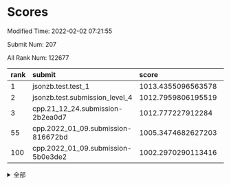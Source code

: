 # Scores

Modified Time: 2022-02-02 07:21:55

Submit Num: 207

All Rank Num: 122677

| rank |               submit               |       score        |       sigma        | pk_num |
| :--- | :--------------------------------- | :----------------- | :----------------- | :----- |
| 1    | jsonzb.test.test_1                 | 1013.4355096563578 | 0.8301178688741109 | 2372   |
| 2    | jsonzb.test.submission_level_4     | 1012.7959806195519 | 0.8263818194367467 | 2369   |
| 3    | cpp.21_12_24.submission-2b2ea0d7   | 1012.777227912284  | 0.8009409198691351 | 2366   |
| 55   | cpp.2022_01_09.submission-816672bd | 1005.3474682627203 | 0.7288870543401154 | 2372   |
| 100  | cpp.2022_01_09.submission-5b0e3de2 | 1002.2970290113416 | 0.7100704642961234 | 2368   |


<details>
<summary>全部</summary>

| rank |                 submit                 |       score        |       sigma        | pk_num |
| :--- | :------------------------------------- | :----------------- | :----------------- | :----- |
| 1    | jsonzb.test.test_1                     | 1013.4355096563578 | 0.8301178688741109 | 2372   |
| 2    | jsonzb.test.submission_level_4         | 1012.7959806195519 | 0.8263818194367467 | 2369   |
| 3    | cpp.21_12_24.submission-2b2ea0d7       | 1012.777227912284  | 0.8009409198691351 | 2366   |
| 4    | gobigger.level_3.submission_level_3_44 | 1011.6031710033546 | 0.7742046594861317 | 2374   |
| 5    | gobigger.level_3.submission_level_3_34 | 1011.5820233597209 | 0.7752173754902746 | 2373   |
| 6    | gobigger.level_3.submission_level_3_37 | 1011.4272474377498 | 0.7842795469654231 | 2369   |
| 7    | gobigger.level_3.submission_level_3_17 | 1011.2807948943022 | 0.7606632092958023 | 2373   |
| 8    | gobigger.level_3.submission_level_3_16 | 1011.0578085257666 | 0.7574549698052213 | 2368   |
| 9    | gobigger.level_3.submission_level_3_23 | 1010.9911700936959 | 0.7697639566789596 | 2368   |
| 10   | gobigger.level_3.submission_level_3_13 | 1010.8915495796691 | 0.7550507976138771 | 2366   |
| 11   | gobigger.level_3.submission_level_3_40 | 1010.8653188176938 | 0.7688648203883145 | 2373   |
| 12   | gobigger.level_3.submission_level_3_36 | 1010.6805695977291 | 0.7658396270273159 | 2369   |
| 13   | gobigger.level_3.submission_level_3_5  | 1010.6686901988445 | 0.7706100470861453 | 2371   |
| 14   | gobigger.level_3.submission_level_3_24 | 1010.626102207615  | 0.7628347072611661 | 2370   |
| 15   | gobigger.level_3.submission_level_3_15 | 1010.4753076789123 | 0.771563934988477  | 2368   |
| 16   | gobigger.level_3.submission_level_3_35 | 1010.4246888448346 | 0.7619200754074998 | 2371   |
| 17   | gobigger.level_3.submission_level_3_0  | 1010.3821677167532 | 0.7584042875149589 | 2373   |
| 18   | gobigger.level_3.submission_level_3_43 | 1010.2864463610649 | 0.7819296793778233 | 2372   |
| 19   | gobigger.level_3.submission_level_3_30 | 1010.2276866861415 | 0.7595402324722582 | 2374   |
| 20   | gobigger.level_3.submission_level_3_27 | 1010.1152484779019 | 0.746327517811609  | 2372   |
| 21   | gobigger.level_3.submission_level_3_49 | 1010.1146394991322 | 0.7706061206164034 | 2373   |
| 22   | gobigger.level_3.submission_level_3_21 | 1010.0802660968346 | 0.7555631001531895 | 2373   |
| 23   | gobigger.level_3.submission_level_3_32 | 1010.0519842584434 | 0.763734315480584  | 2371   |
| 24   | gobigger.level_3.submission_level_3_41 | 1010.0519552176222 | 0.7592007164589207 | 2374   |
| 25   | gobigger.level_3.submission_level_3_25 | 1010.0280449986543 | 0.7655704959228505 | 2373   |
| 26   | gobigger.level_3.submission_level_3_26 | 1009.9980664468011 | 0.7415278887884971 | 2371   |
| 27   | gobigger.level_3.submission_level_3_31 | 1009.9821226844858 | 0.7432895085674279 | 2367   |
| 28   | gobigger.level_3.submission_level_3_18 | 1009.9625495515087 | 0.7580957113336277 | 2373   |
| 29   | gobigger.level_3.submission_level_3_9  | 1009.9564810987164 | 0.7879340509104553 | 2373   |
| 30   | gobigger.level_3.submission_level_3_14 | 1009.8710529928549 | 0.7717593094680492 | 2372   |
| 31   | gobigger.level_3.submission_level_3_3  | 1009.7546418323087 | 0.755337938785254  | 2375   |
| 32   | gobigger.level_3.submission_level_3_28 | 1009.743276427988  | 0.7484296179280379 | 2368   |
| 33   | gobigger.level_3.submission_level_3_42 | 1009.6670721605617 | 0.7708743106546493 | 2370   |
| 34   | gobigger.level_3.submission_level_3_11 | 1009.6639724250729 | 0.7564469184974016 | 2380   |
| 35   | gobigger.level_3.submission_level_3_12 | 1009.5635378245241 | 0.7348705831291378 | 2368   |
| 36   | gobigger.level_3.submission_level_3_10 | 1009.5600122265031 | 0.7427215513325561 | 2370   |
| 37   | gobigger.level_3.submission_level_3_39 | 1009.4682877135123 | 0.7441751598034639 | 2371   |
| 38   | gobigger.level_3.submission_level_3_45 | 1009.33675553737   | 0.760832963990827  | 2375   |
| 39   | gobigger.level_3.submission_level_3_2  | 1009.3323126804869 | 0.7498561222006996 | 2366   |
| 40   | gobigger.level_3.submission_level_3_47 | 1009.2775299324659 | 0.7573403027528376 | 2376   |
| 41   | gobigger.level_3.submission_level_3_46 | 1009.2001801923676 | 0.7747855515664289 | 2376   |
| 42   | gobigger.level_3.submission_level_3_4  | 1009.1321585120696 | 0.7311013735305276 | 2376   |
| 43   | gobigger.level_3.submission_level_3_7  | 1009.1128325425958 | 0.753985747963611  | 2370   |
| 44   | gobigger.level_3.submission_level_3_22 | 1009.0931648826926 | 0.7535715482235593 | 2371   |
| 45   | gobigger.level_3.submission_level_3_48 | 1008.9843333816506 | 0.7634296465566639 | 2370   |
| 46   | gobigger.level_3.submission_level_3_1  | 1008.9836482033419 | 0.75712429887309   | 2368   |
| 47   | gobigger.level_3.submission_level_3_33 | 1008.9411756227573 | 0.7362116727443926 | 2369   |
| 48   | gobigger.level_3.submission_level_3_20 | 1008.7806507402163 | 0.7484089873627783 | 2372   |
| 49   | gobigger.level_3.submission_level_3_29 | 1008.7375869319459 | 0.7315285298363522 | 2368   |
| 50   | gobigger.level_3.submission_level_3_38 | 1008.6874764301992 | 0.729769711694879  | 2372   |
| 51   | gobigger.level_3.submission_level_3_19 | 1008.5801812026866 | 0.7560840169705542 | 2369   |
| 52   | gobigger.level_3.submission_level_3_8  | 1008.3949730111175 | 0.7453769299217006 | 2376   |
| 53   | gobigger.level_3.submission_level_3_6  | 1007.8719354046617 | 0.7187726319758546 | 2369   |
| 54   | gobigger.level_1.submission_level_1_36 | 1005.6138014543795 | 0.7159371029464029 | 2375   |
| 55   | cpp.2022_01_09.submission-816672bd     | 1005.3474682627203 | 0.7288870543401154 | 2372   |
| 56   | gobigger.level_1.submission_level_1_21 | 1004.9586195368528 | 0.7258327579130711 | 2366   |
| 57   | gobigger.level_1.submission_level_1_27 | 1004.8665767080988 | 0.7298363888019125 | 2373   |
| 58   | gobigger.level_1.submission_level_1_12 | 1004.3992811385709 | 0.7254405974034732 | 2371   |
| 59   | gobigger.level_1.submission_level_1_5  | 1004.2132761321524 | 0.7127164218198764 | 2370   |
| 60   | gobigger.level_1.submission_level_1_39 | 1004.1974968305668 | 0.7147236126896078 | 2374   |
| 61   | gobigger.level_1.submission_level_1_35 | 1004.1415916100599 | 0.7207566433284094 | 2371   |
| 62   | gobigger.level_1.submission_level_1_10 | 1004.0436438093457 | 0.7152470942962627 | 2368   |
| 63   | gobigger.level_1.submission_level_1_1  | 1004.0198070547535 | 0.715176121449237  | 2366   |
| 64   | gobigger.level_1.submission_level_1_16 | 1003.9244015043898 | 0.710374380447343  | 2367   |
| 65   | gobigger.level_1.submission_level_1_31 | 1003.9230243450127 | 0.7245921110160205 | 2368   |
| 66   | gobigger.level_1.submission_level_1_13 | 1003.8971618635337 | 0.7261675782950394 | 2371   |
| 67   | gobigger.level_1.submission_level_1_2  | 1003.8592763578542 | 0.7219691633984807 | 2373   |
| 68   | gobigger.level_1.submission_level_1_34 | 1003.7949431894775 | 0.7177924607799228 | 2368   |
| 69   | gobigger.level_1.submission_level_1_24 | 1003.7316724427004 | 0.7201820947995556 | 2376   |
| 70   | gobigger.level_1.submission_level_1_3  | 1003.5100268073394 | 0.722753222096682  | 2370   |
| 71   | gobigger.level_1.submission_level_1_4  | 1003.4856971123091 | 0.7267999022314641 | 2376   |
| 72   | gobigger.level_1.submission_level_1_38 | 1003.4169152400455 | 0.7125149829960056 | 2368   |
| 73   | gobigger.level_1.submission_level_1_19 | 1003.4143380721758 | 0.7111662172986095 | 2371   |
| 74   | gobigger.level_1.submission_level_1_9  | 1003.3475054096263 | 0.7141719711440995 | 2375   |
| 75   | gobigger.level_1.submission_level_1_25 | 1003.3242320471303 | 0.7278618551695923 | 2376   |
| 76   | gobigger.level_1.submission_level_1_18 | 1003.2987721509418 | 0.7253541673949258 | 2374   |
| 77   | gobigger.level_1.submission_level_1_32 | 1003.2656340051465 | 0.7365077825242708 | 2367   |
| 78   | gobigger.level_1.submission_level_1_23 | 1003.2617574321521 | 0.7191856190539948 | 2367   |
| 79   | gobigger.level_1.submission_level_1_22 | 1003.2323531038502 | 0.7094754336008695 | 2377   |
| 80   | gobigger.level_1.submission_level_1_43 | 1003.1854041018918 | 0.7016079496823406 | 2376   |
| 81   | gobigger.level_1.submission_level_1_42 | 1003.1437541137155 | 0.7095224325473134 | 2374   |
| 82   | gobigger.level_1.submission_level_1_30 | 1003.135883258369  | 0.7172642250149557 | 2370   |
| 83   | gobigger.level_1.submission_level_1_40 | 1003.1172899482609 | 0.7209968932909955 | 2367   |
| 84   | gobigger.level_1.submission_level_1_29 | 1003.1000472610114 | 0.7059040594647786 | 2367   |
| 85   | gobigger.level_1.submission_level_1_26 | 1003.0593819204337 | 0.7134184661197742 | 2368   |
| 86   | gobigger.level_1.submission_level_1_44 | 1003.0589871319736 | 0.7160831141479569 | 2371   |
| 87   | gobigger.level_1.submission_level_1_47 | 1002.9865056068713 | 0.713250522299732  | 2368   |
| 88   | gobigger.level_1.submission_level_1_6  | 1002.8784900060875 | 0.7145981759398337 | 2370   |
| 89   | gobigger.level_1.submission_level_1_7  | 1002.8142485997013 | 0.7220475798610458 | 2370   |
| 90   | gobigger.level_1.submission_level_1_37 | 1002.7765043472527 | 0.7176403559492347 | 2372   |
| 91   | gobigger.level_1.submission_level_1_46 | 1002.6865040541451 | 0.7190831656206681 | 2373   |
| 92   | gobigger.level_1.submission_level_1_20 | 1002.627141591612  | 0.7082671361415852 | 2369   |
| 93   | gobigger.level_1.submission_level_1_14 | 1002.579550796581  | 0.7074906264126002 | 2374   |
| 94   | gobigger.level_1.submission_level_1_0  | 1002.5733577934459 | 0.7199552597358756 | 2373   |
| 95   | gobigger.level_1.submission_level_1_11 | 1002.4996754288901 | 0.7106414320345188 | 2369   |
| 96   | gobigger.level_1.submission_level_1_49 | 1002.4810946651668 | 0.7062230891311795 | 2371   |
| 97   | gobigger.level_1.submission_level_1_17 | 1002.4133234619783 | 0.7148219235297163 | 2366   |
| 98   | gobigger.level_1.submission_level_1_28 | 1002.4050279523723 | 0.7224601715059722 | 2369   |
| 99   | gobigger.level_1.submission_level_1_48 | 1002.3674334958757 | 0.7193405572332202 | 2371   |
| 100  | cpp.2022_01_09.submission-5b0e3de2     | 1002.2970290113416 | 0.7100704642961234 | 2368   |
| 101  | gobigger.level_1.submission_level_1_45 | 1002.2820408088157 | 0.7077713874161152 | 2373   |
| 102  | gobigger.level_1.submission_level_1_41 | 1002.278160037546  | 0.7171667165275754 | 2371   |
| 103  | gobigger.level_1.submission_level_1_15 | 1001.9614532410585 | 0.7148372792151589 | 2369   |
| 104  | gobigger.level_1.submission_level_1_8  | 1001.9104122873878 | 0.7128073079236483 | 2368   |
| 105  | gobigger.level_1.submission_level_1_33 | 1001.519279077349  | 0.7241364039691507 | 2372   |
| 106  | gobigger.random.submission_random_32   | 997.4573535440056  | 0.6988966985562605 | 2366   |
| 107  | gobigger.random.submission_random_40   | 996.8837368472944  | 0.7171909054942409 | 2370   |
| 108  | gobigger.random.submission_random_24   | 996.8224242804097  | 0.7116956464964536 | 2366   |
| 109  | gobigger.random.submission_random_15   | 996.7475048727529  | 0.7203267849657028 | 2374   |
| 110  | gobigger.random.submission_random_42   | 996.6579482146834  | 0.7107102170215818 | 2374   |
| 111  | gobigger.random.submission_random_37   | 996.6490905824047  | 0.7018530497529243 | 2367   |
| 112  | gobigger.random.submission_random_36   | 996.5787942019224  | 0.7193487749526929 | 2371   |
| 113  | gobigger.random.submission_random_43   | 996.5420312142464  | 0.7105785648804576 | 2370   |
| 114  | gobigger.random.submission_random_0    | 996.5331162809814  | 0.7172861404958764 | 2367   |
| 115  | gobigger.random.submission_random_4    | 996.45562078435    | 0.7139393514724248 | 2366   |
| 116  | gobigger.random.submission_random_44   | 996.4246699541961  | 0.7035014949590624 | 2373   |
| 117  | gobigger.random.submission_random_17   | 996.3481174624318  | 0.7211105720192416 | 2374   |
| 118  | gobigger.random.submission_random_13   | 996.3380992645867  | 0.707426475894366  | 2376   |
| 119  | gobigger.random.submission_random_49   | 996.299746528166   | 0.7070834564334194 | 2370   |
| 120  | gobigger.random.submission_random_11   | 996.2886354597559  | 0.7154293094945964 | 2369   |
| 121  | gobigger.random.submission_random_12   | 996.2842219001461  | 0.711568687490697  | 2369   |
| 122  | gobigger.random.submission_random_31   | 996.2444940100069  | 0.704662995484243  | 2370   |
| 123  | gobigger.random.submission_random_27   | 996.2326710300026  | 0.7190752646038265 | 2371   |
| 124  | gobigger.random.submission_random_20   | 996.2134652387504  | 0.6987675211912412 | 2372   |
| 125  | gobigger.random.submission_random_19   | 996.2105443605113  | 0.7009903866836733 | 2366   |
| 126  | gobigger.random.submission_random_7    | 996.1889731507051  | 0.7018865153307254 | 2369   |
| 127  | gobigger.random.submission_random_10   | 996.1666999151836  | 0.7260520218957005 | 2370   |
| 128  | gobigger.random.submission_random_22   | 996.0913885103594  | 0.7135207548613903 | 2370   |
| 129  | gobigger.random.submission_random_45   | 996.0166697085356  | 0.7165259343644729 | 2368   |
| 130  | gobigger.random.submission_random_1    | 996.0109905243778  | 0.7095416203944045 | 2373   |
| 131  | gobigger.random.submission_random_47   | 995.8708839238302  | 0.7025646744891877 | 2369   |
| 132  | gobigger.random.submission_random_26   | 995.847960561379   | 0.7096329650063741 | 2371   |
| 133  | gobigger.random.submission_random_34   | 995.828747258521   | 0.7203892995543539 | 2370   |
| 134  | gobigger.random.submission_random_5    | 995.7629077557185  | 0.709455616013024  | 2372   |
| 135  | gobigger.random.submission_random_29   | 995.7405975108302  | 0.7052938856885782 | 2368   |
| 136  | gobigger.random.submission_random_8    | 995.6927851383828  | 0.7184085131935322 | 2367   |
| 137  | gobigger.random.submission_random_46   | 995.6277415846422  | 0.7087578177417523 | 2369   |
| 138  | gobigger.random.submission_random_39   | 995.6086472805575  | 0.7083357842033385 | 2369   |
| 139  | gobigger.random.submission_random_48   | 995.595818443048   | 0.7235024984271571 | 2366   |
| 140  | gobigger.random.submission_random_9    | 995.5578856804404  | 0.6970674775233978 | 2372   |
| 141  | gobigger.random.submission_random_41   | 995.5022330179709  | 0.6999776070823225 | 2372   |
| 142  | gobigger.random.submission_random_23   | 995.2834813125826  | 0.7028603491543559 | 2369   |
| 143  | gobigger.random.submission_random_28   | 995.212384696821   | 0.7088196268508674 | 2371   |
| 144  | gobigger.random.submission_random_35   | 995.2107173698536  | 0.704953830090201  | 2369   |
| 145  | gobigger.random.submission_random_30   | 995.2030973146333  | 0.7243287416406926 | 2369   |
| 146  | gobigger.random.submission_random_38   | 995.0621164764946  | 0.7171061593793019 | 2370   |
| 147  | gobigger.random.submission_random_21   | 995.0187054383772  | 0.7168920838602225 | 2370   |
| 148  | gobigger.level_2.submission_level_2_36 | 994.9954007322444  | 0.7291413930539139 | 2367   |
| 149  | gobigger.random.submission_random_6    | 994.96027899505    | 0.7158457728191229 | 2368   |
| 150  | gobigger.random.submission_random_33   | 994.8655765029623  | 0.7079342782452666 | 2370   |
| 151  | gobigger.random.submission_random_14   | 994.8301491983567  | 0.7120044719651563 | 2369   |
| 152  | gobigger.random.submission_random_3    | 994.7651510165658  | 0.7256995792371465 | 2373   |
| 153  | gobigger.random.submission_random_18   | 994.668413445737   | 0.7178421660394827 | 2372   |
| 154  | gobigger.random.submission_random_2    | 994.6130329398     | 0.7268355161296328 | 2369   |
| 155  | gobigger.random.submission_random_16   | 994.025555835555   | 0.7199364211409532 | 2365   |
| 156  | gobigger.level_2.submission_level_2_16 | 993.9576548816951  | 0.7341236549263779 | 2369   |
| 157  | gobigger.level_2.submission_level_2_21 | 993.7884235202927  | 0.7352881935110404 | 2370   |
| 158  | gobigger.level_2.submission_level_2_6  | 993.6366435061456  | 0.7219301724570252 | 2370   |
| 159  | gobigger.level_2.submission_level_2_19 | 993.6142712375735  | 0.7330582569282474 | 2374   |
| 160  | gobigger.level_2.submission_level_2_49 | 993.5946090449992  | 0.7439330291785576 | 2364   |
| 161  | gobigger.random.submission_random_25   | 993.5292656741655  | 0.7165054695880045 | 2374   |
| 162  | gobigger.level_2.submission_level_2_34 | 993.1727376602109  | 0.7340991797817095 | 2372   |
| 163  | gobigger.level_2.submission_level_2_31 | 993.1353312287865  | 0.7249277568276951 | 2375   |
| 164  | gobigger.level_2.submission_level_2_39 | 993.0159341223001  | 0.7426259757682699 | 2373   |
| 165  | gobigger.level_2.submission_level_2_44 | 993.0102988056511  | 0.7278422931229283 | 2374   |
| 166  | gobigger.level_2.submission_level_2_43 | 993.0014451850669  | 0.7387773762509774 | 2371   |
| 167  | gobigger.level_2.submission_level_2_17 | 992.9577191938151  | 0.7446303998540738 | 2367   |
| 168  | gobigger.level_2.submission_level_2_27 | 992.907884240848   | 0.722841154427145  | 2372   |
| 169  | gobigger.level_2.submission_level_2_2  | 992.7977350902318  | 0.7477465145286223 | 2370   |
| 170  | gobigger.level_2.submission_level_2_46 | 992.7045329213099  | 0.7258594943995237 | 2373   |
| 171  | gobigger.level_2.submission_level_2_23 | 992.6213552864479  | 0.7344856262417893 | 2375   |
| 172  | gobigger.level_2.submission_level_2_40 | 992.6147858214144  | 0.7277813978451431 | 2368   |
| 173  | gobigger.level_2.submission_level_2_4  | 992.5994440355606  | 0.7399216837935282 | 2374   |
| 174  | gobigger.level_2.submission_level_2_37 | 992.5183068263821  | 0.7295170048261207 | 2367   |
| 175  | gobigger.level_2.submission_level_2_1  | 992.517278692503   | 0.7414184000979767 | 2372   |
| 176  | gobigger.level_2.submission_level_2_38 | 992.4794850198493  | 0.7590652302753687 | 2370   |
| 177  | gobigger.level_2.submission_level_2_15 | 992.4112239494375  | 0.7509928161817978 | 2366   |
| 178  | gobigger.level_2.submission_level_2_42 | 992.3808914859175  | 0.733300745931978  | 2378   |
| 179  | gobigger.level_2.submission_level_2_45 | 992.3220618990805  | 0.7310435607108315 | 2368   |
| 180  | gobigger.level_2.submission_level_2_30 | 992.2916987376842  | 0.7465033119224271 | 2371   |
| 181  | gobigger.level_2.submission_level_2_0  | 992.2792621854638  | 0.7683816323732499 | 2367   |
| 182  | gobigger.level_2.submission_level_2_11 | 992.2728742013758  | 0.7378621477061409 | 2368   |
| 183  | gobigger.level_2.submission_level_2_22 | 992.2577786687649  | 0.7537243310121449 | 2370   |
| 184  | gobigger.level_2.submission_level_2_8  | 992.0309592461455  | 0.7542874228806781 | 2368   |
| 185  | gobigger.level_2.submission_level_2_26 | 992.0025638530338  | 0.7514909840734026 | 2374   |
| 186  | gobigger.level_2.submission_level_2_48 | 991.9842786535598  | 0.7507977543971666 | 2369   |
| 187  | gobigger.level_2.submission_level_2_41 | 991.8925588331936  | 0.7474466343675721 | 2373   |
| 188  | gobigger.level_2.submission_level_2_20 | 991.7797587079629  | 0.7743019668613266 | 2371   |
| 189  | gobigger.level_2.submission_level_2_29 | 991.7633117471136  | 0.7588423334251425 | 2370   |
| 190  | gobigger.level_2.submission_level_2_9  | 991.7580463379763  | 0.7375922969195771 | 2367   |
| 191  | gobigger.level_2.submission_level_2_3  | 991.623612121692   | 0.7484656641528141 | 2373   |
| 192  | gobigger.level_2.submission_level_2_12 | 991.5069269324147  | 0.7775315635664082 | 2363   |
| 193  | gobigger.level_2.submission_level_2_14 | 991.4505858112591  | 0.7426014889025703 | 2369   |
| 194  | gobigger.level_2.submission_level_2_33 | 991.4357382997445  | 0.7330426307824408 | 2366   |
| 195  | gobigger.level_2.submission_level_2_35 | 991.4135012080785  | 0.7452997006488944 | 2374   |
| 196  | gobigger.level_2.submission_level_2_24 | 991.3032292412113  | 0.7565784825488279 | 2379   |
| 197  | gobigger.level_2.submission_level_2_25 | 991.1986008910993  | 0.7516471778493874 | 2368   |
| 198  | gobigger.level_2.submission_level_2_32 | 991.1400912891108  | 0.7449192951446191 | 2370   |
| 199  | gobigger.level_2.submission_level_2_7  | 991.1364964590706  | 0.7541495102742146 | 2372   |
| 200  | gobigger.level_2.submission_level_2_28 | 991.1148324255707  | 0.7447821411655375 | 2366   |
| 201  | gobigger.level_2.submission_level_2_13 | 991.0014828234491  | 0.751428600402924  | 2375   |
| 202  | gobigger.level_2.submission_level_2_10 | 990.8029232272659  | 0.7625458537115508 | 2370   |
| 203  | gobigger.level_2.submission_level_2_5  | 990.1641856468101  | 0.7660883843116116 | 2370   |
| 204  | gobigger.level_2.submission_level_2_47 | 989.9126725260513  | 0.7725096727161695 | 2368   |
| 205  | gobigger.level_2.submission_level_2_18 | 989.8743649324414  | 0.7554142786374988 | 2370   |
| 206  | gobigger.none.submission_none_1        | 977.6747740285882  | 1.3192171730087376 | 2370   |
| 207  | gobigger.none.submission_none_0        | 976.4554348306596  | 1.4111767331467997 | 2372   |

</details>